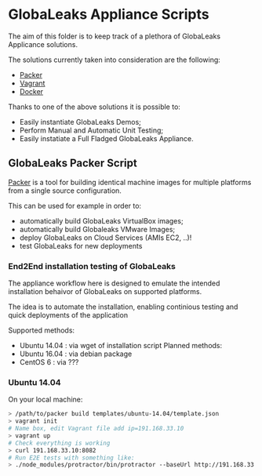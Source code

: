 # GlobaLeaks Appliance Scripts

The aim of this folder is to keep track of a plethora of GlobaLeaks Applicance
solutions.

The solutions currently taken into consideration are the following:

* [Packer](https://github.com/globaleaks/GLAppliance/tree/master/Packer)
* [Vagrant](https://github.com/globaleaks/GLAppliance/tree/master/Vagrant)
* [Docker](https://github.com/globaleaks/GLAppliance/tree/master/Docker)

Thanks to one of the above solutions it is possible to:

* Easily instantiate GlobaLeaks Demos;
* Perform Manual and Automatic Unit Testing;
* Easily instatiate a Full Fladged GlobaLeaks Appliance.


## GlobaLeaks Packer Script

[Packer](https://www.packer.io/) is a tool for building identical machine images
for multiple platforms from a single source configuration.

This can be used for example in order to:

* automatically build GlobaLeaks VirtualBox images;
* automatically build Globaleaks VMware Images;
* deploy GlobaLeaks on Cloud Services (AMIs EC2, ..)!
* test GlobaLeaks for new deployments

### End2End installation testing of GlobaLeaks

The appliance workflow here is designed to emulate the intended installation behaivor of GlobaLeaks on supported platforms.

The idea is to automate the installation, enabling continious testing and quick deployments of the application

Supported methods:
- Ubuntu 14.04 : via wget of installation script
Planned methods:
- Ubuntu 16.04 : via debian package
- CentOS 6 : via ???


### Ubuntu 14.04
On your local machine:

```bash
> /path/to/packer build templates/ubuntu-14.04/template.json
> vagrant init
# Name box, edit Vagrant file add ip=191.168.33.10
> vagrant up
# Check everything is working 
> curl 191.168.33.10:8082
# Run E2E tests with something like:
> ./node_modules/protractor/bin/protractor --baseUrl http://191.168.33.10:8082 tests/end2end/protractor-coverage.config.js
```

